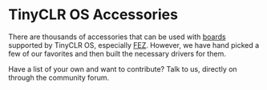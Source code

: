 # TinyCLR OS Accessories

There are thousands of accessories that can be used with [boards](../boards/intro.md) supported by TinyCLR OS, especially [FEZ](../../hardware/products/FEZ.md). However, we have hand picked a few of our favorites and then built the necessary drivers for them.

Have a list of your own and want to contribute? Talk to us, directly on through the community forum.
